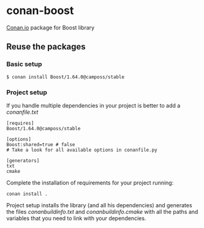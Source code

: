 
# conan-boost

[Conan.io](https://conan.io) package for Boost library

## Reuse the packages

### Basic setup

    $ conan install Boost/1.64.0@camposs/stable

### Project setup

If you handle multiple dependencies in your project is better to add a *conanfile.txt*

    [requires]
    Boost/1.64.0@camposs/stable

    [options]
    Boost:shared=true # false
    # Take a look for all available options in conanfile.py

    [generators]
    txt
    cmake

Complete the installation of requirements for your project running:</small></span>

    conan install .

Project setup installs the library (and all his dependencies) and generates the files *conanbuildinfo.txt* and *conanbuildinfo.cmake* with all the paths and variables that you need to link with your dependencies.